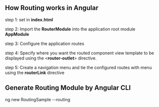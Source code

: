 How Routing works in Angular
-----------------------------------
step 1: set <base href="/"> in **index.html**

step 2: Import the **RouterModule** into the application root module **AppModule**

step 3: Configure the application routes

step 4: Specify where you want the routed component view template to be displayed using the <**router-outlet**> directive.

step 5: Create a navigation menu and tie the configured routes with menu using the **routerLink** directive


Generate Routing Module by Angular CLI
---------------------------------------
ng new RoutingSample --routing
